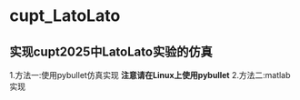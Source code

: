 # cupt_LatoLato
## 实现cupt2025中LatoLato实验的仿真
1.方法一:使用pybullet仿真实现 **注意请在Linux上使用pybullet**
2.方法二:matlab实现
